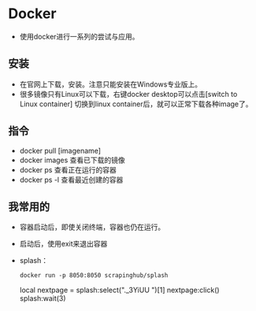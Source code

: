 
# Docker
- 使用docker进行一系列的尝试与应用。

## 安装

- 在官网上下载，安装。注意只能安装在Windows专业版上。
- 很多镜像只有Linux可以下载，右键docker desktop可以点击[switch to Linux container] 切换到linux container后，就可以正常下载各种image了。

## 指令

- docker pull [imagename]
- docker images  查看已下载的镜像
- docker ps 查看正在运行的容器
- docker ps -l 查看最近创建的容器

## 我常用的
- 容器启动后，即使关闭终端，容器也仍在运行。

- 启动后，使用exit来退出容器

- splash：
    ```
    docker run -p 8050:8050 scrapinghub/splash
    ```

    local nextpage = splash:select("._3YiUU ")[1]
    nextpage:click()
    splash:wait(3)